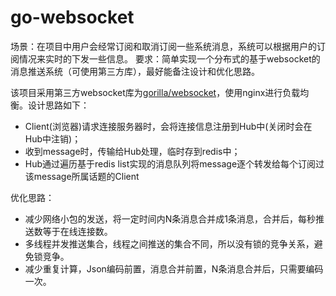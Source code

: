 # go-websocket

场景：在项目中用户会经常订阅和取消订阅一些系统消息，系统可以根据用户的订阅情况来实时的下发一些信息。
要求：简单实现一个分布式的基于websocket的消息推送系统（可使用第三方库），最好能备注设计和优化思路。


该项目采用第三方websocket库为[gorilla/websocket](http://github.com/gorilla/websocket)，使用nginx进行负载均衡。设计思路如下：
* Client(浏览器)请求连接服务器时，会将连接信息注册到Hub中(关闭时会在Hub中注销)；
* 收到message时，传输给Hub处理，临时存到redis中；
* Hub通过遍历基于redis list实现的消息队列将message逐个转发给每个订阅过该message所属话题的Client

优化思路：
* 减少网络小包的发送，将一定时间内N条消息合并成1条消息，合并后，每秒推送数等于在线连接数。
* 多线程并发推送集合，线程之间推送的集合不同，所以没有锁的竞争关系，避免锁竞争。
* 减少重复计算，Json编码前置，消息合并前置，N条消息合并后，只需要编码一次。
